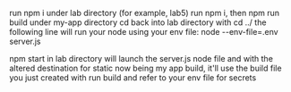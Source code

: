 run npm i under lab directory (for example, lab5)
run npm i, then npm run build under my-app directory
cd back into lab directory with cd ../
the following line will run your node using your env file:
node --env-file=.env server.js


npm start in lab directory will launch the server.js node file and with the altered destination for static now being my app build, it'll use the build file you just created with run build and refer to your env file for secrets 

